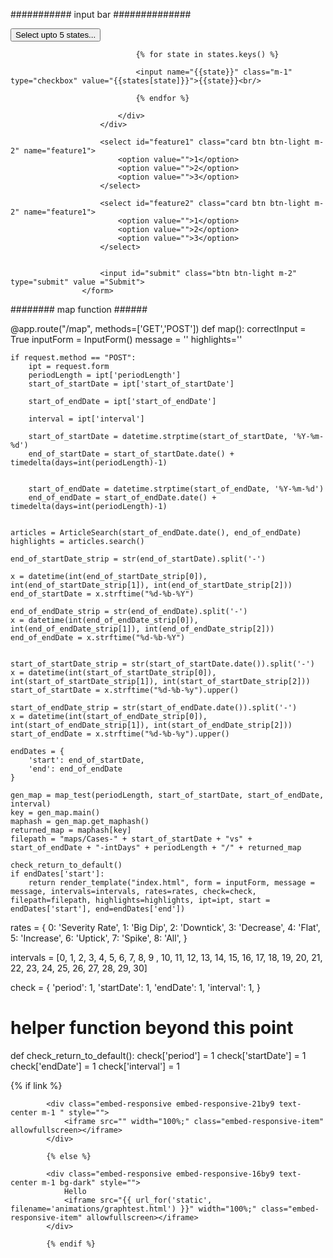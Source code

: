 ########### input bar ##############

<form action="animate" method="POST" novalidate></form>
                        <div name="states" class="dropdown m-2">
                            <button class="btn btn-light dropdown-toggle" type="button" id="dropdownMenuButton1" data-bs-toggle="dropdown" aria-expanded="false">
                                Select upto 5 states...
                            </button>
                            <div class="dropdown-menu" aria-labelledby="dropdownMenuButton1" >
                              
                                {% for state in states.keys() %}

                                <input name="{{state}}" class="m-1" type="checkbox" value="{{states[state]}}">{{state}}<br/>

                                {% endfor %}

                            </div>
                        </div>
                        
                        <select id="feature1" class="card btn btn-light m-2" name="feature1">
                            <option value="">1</option>
                            <option value="">2</option>
                            <option value="">3</option>
                        </select>

                        <select id="feature2" class="card btn btn-light m-2" name="feature1">
                            <option value="">1</option>
                            <option value="">2</option>
                            <option value="">3</option>
                        </select>

                        
                        <input id="submit" class="btn btn-light m-2" type="submit" value ="Submit">
                    </form>



######## map function ######

@app.route("/map", methods=['GET','POST'])
def map():
    correctInput = True
    inputForm = InputForm()
    message = ''
    highlights=''

    if request.method == "POST":
        ipt = request.form
        periodLength = ipt['periodLength']
        start_of_startDate = ipt['start_of_startDate']
        
        start_of_endDate = ipt['start_of_endDate']

        interval = ipt['interval']

        start_of_startDate = datetime.strptime(start_of_startDate, '%Y-%m-%d')
        end_of_startDate = start_of_startDate.date() + timedelta(days=int(periodLength)-1)
        

        start_of_endDate = datetime.strptime(start_of_endDate, '%Y-%m-%d')
        end_of_endDate = start_of_endDate.date() + timedelta(days=int(periodLength)-1)
  
	
    articles = ArticleSearch(start_of_endDate.date(), end_of_endDate)
    highlights = articles.search()	

    end_of_startDate_strip = str(end_of_startDate).split('-')

    x = datetime(int(end_of_startDate_strip[0]), int(end_of_startDate_strip[1]), int(end_of_startDate_strip[2]))
    end_of_startDate = x.strftime("%d-%b-%Y")

    end_of_endDate_strip = str(end_of_endDate).split('-')
    x = datetime(int(end_of_endDate_strip[0]), int(end_of_endDate_strip[1]), int(end_of_endDate_strip[2]))
    end_of_endDate = x.strftime("%d-%b-%Y")


    start_of_startDate_strip = str(start_of_startDate.date()).split('-')
    x = datetime(int(start_of_startDate_strip[0]), int(start_of_startDate_strip[1]), int(start_of_startDate_strip[2]))
    start_of_startDate = x.strftime("%d-%b-%y").upper()

    start_of_endDate_strip = str(start_of_endDate.date()).split('-')
    x = datetime(int(start_of_endDate_strip[0]), int(start_of_endDate_strip[1]), int(start_of_endDate_strip[2]))
    start_of_endDate = x.strftime("%d-%b-%y").upper()

    endDates = {
        'start': end_of_startDate,
        'end': end_of_endDate
    }
    
    gen_map = map_test(periodLength, start_of_startDate, start_of_endDate, interval)
    key = gen_map.main()
    maphash = gen_map.get_maphash()
    returned_map = maphash[key]
    filepath = "maps/Cases-" + start_of_startDate + "vs" + start_of_endDate + "-intDays" + periodLength + "/" + returned_map
    
    check_return_to_default()
    if endDates['start']:
        return render_template("index.html", form = inputForm, message = message, intervals=intervals, rates=rates, check=check, filepath=filepath, highlights=highlights, ipt=ipt, start = endDates['start'], end=endDates['end'])


rates = {
    0: 'Severity Rate',
    1: 'Big Dip',
    2: 'Downtick',
    3: 'Decrease',
    4: 'Flat',
    5: 'Increase',
    6: 'Uptick',
    7: 'Spike',
    8: 'All',
}

intervals = [0, 1, 2, 3, 4, 5, 6, 7, 8, 9 , 10, 11, 12, 13, 14, 15, 16, 17, 18, 19, 20, 21, 22, 23, 24, 25, 26, 27, 28, 29, 30]



check = {
    'period': 1,
    'startDate': 1,
    'endDate': 1,
    'interval': 1,
}

# helper function beyond this point
def check_return_to_default():
    check['period'] = 1
    check['startDate'] = 1
    check['endDate'] = 1
    check['interval'] = 1

{% if link %}

            <div class="embed-responsive embed-responsive-21by9 text-center m-1 " style="">
                <iframe src="" width="100%;" class="embed-responsive-item" allowfullscreen></iframe>
            </div>

            {% else %}

            <div class="embed-responsive embed-responsive-16by9 text-center m-1 bg-dark" style="">
                Hello
                <iframe src="{{ url_for('static', filename='animations/graphtest.html') }}" width="100%;" class="embed-responsive-item" allowfullscreen></iframe>
            </div>

            {% endif %}